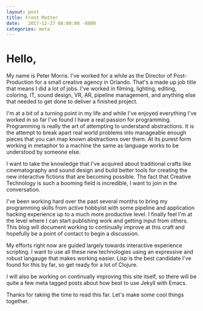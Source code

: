 ```yaml
---
layout: post
title: Front Matter
date:   2017-12-27 08:00:00 -0800
categories: meta
---
```



# Hello,

My name is Peter Morris. I've worked for a while as the Director of Post-Production for a small creative agency in Orlando. That's a made up job title that means I did a lot of jobs. I've worked in filming, lighting, editing, coloring, IT, sound design, VR, AR, pipeline management, and anything else that needed to get done to deliver a finished project.

I'm at a bit of a turning point in my life and while I've enjoyed everything I've worked in so far I've found I have a real passion for programming. Programming is really the art of attempting to understand abstractions. It is the attempt to break apart real world problems into manageable enough pieces that you can map known abstractions over them. At its purest form working in metaphor to a machine the same as language works to be understood by someone else.

I want to take the knowledge that I've acquired about traditional crafts like cinematography and sound design and build better tools for creating the new interactive fictions that are becoming possible. The fact that Creative Technology is such a booming field is incredible, I want to join in the conversation.

I've been working hard over the past several months to bring my programming skills from active hobbyist with some pipeline and application hacking experience up to a much more productive level. I finally feel I'm at the level where I can start publishing work and getting input from others. This blog will document working to continually improve at this craft and hopefully be a point of contact to begin a discussion.

My efforts right now are guided largely towards interactive experience scripting. I want to use all these new technologies using an expressive and robust langauge that makes working easier. Lisp is the best candidate I've found for this by far, so get ready for a lot of Clojure.

I will also be working on continually improving this site itself, so there will be quite a few meta tagged posts about how best to use Jekyll with Emacs.

Thanks for taking the time to read this far. Let's make some cool things together.

